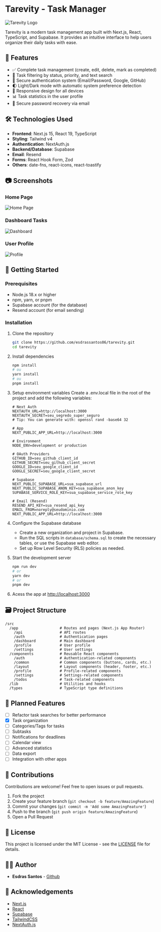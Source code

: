 # Tarevity - Task Manager

![Tarevity Logo](public/logo.png)

Tarevity is a modern task management app built with Next.js, React, TypeScript, and Supabase. It provides an intuitive interface to help users organize their daily tasks with ease.

## 🚀 Features

- ✅ Complete task management (create, edit, delete, mark as completed)
- 🔄 Task filtering by status, priority, and text search
- 🔐 Secure authentication system (Email/Password, Google, GitHub)
- 🌓 Light/Dark mode with automatic system preference detection
- 📱 Responsive design for all devices
- 📊 Task statistics in the user profile
- 🔑 Secure password recovery via email

## 🛠️ Technologies Used

- **Frontend**: Next.js 15, React 19, TypeScript
- **Styling**: Tailwind v4
- **Authentication**: NextAuth.js
- **Backend/Database**: Supabase
- **Email**: Resend
- **Forms**: React Hook Form, Zod
- **Others**: date-fns, react-icons, react-toastify

## 📷 Screenshots

### Home Page
![Home Page](public/screenshots/home.png)

### Dashboard Tasks
![Dashboard](public/screenshots/dashboard.png)

### User Profile
![Profile](public/screenshots/profile.png)

## 🚀 Getting Started

### Prerequisites

- Node.js 18.x or higher
- npm, yarn, or pnpm
- Supabase account (for the database)
- Resend account (for email sending)

### Installation

1. Clone the repository
   ```bash
   git clone https://github.com/esdrassantos06/tarevity.git
   cd tarevity
   ```

2. Install dependencies
   ```bash
   npm install
   # ou
   yarn install
   # ou
   pnpm install
   ```

3. Setup environment variables
   Create a .env.local file in the root of the project and add the following variables:

   ```env
   # Next Auth
   NEXTAUTH_URL=http://localhost:3000
   NEXTAUTH_SECRET=seu_segredo_super_seguro
   # Tip: You can generate with: openssl rand -base64 32

   # App
   NEXT_PUBLIC_APP_URL=http://localhost:3000

   # Environment
   NODE_ENV=development or production 

   # OAuth Providers
   GITHUB_ID=seu_github_client_id
   GITHUB_SECRET=seu_github_client_secret
   GOOGLE_ID=seu_google_client_id
   GOOGLE_SECRET=seu_google_client_secret

   # Supabase
   NEXT_PUBLIC_SUPABASE_URL=sua_supabase_url
   NEXT_PUBLIC_SUPABASE_ANON_KEY=sua_supabase_anon_key
   SUPABASE_SERVICE_ROLE_KEY=sua_supabase_service_role_key

   # Email (Resend)
   RESEND_API_KEY=sua_resend_api_key
   EMAIL_FROM=noreply@seudominio.com
   NEXT_PUBLIC_APP_URL=http://localhost:3000
   ```

4. Configure the Supabase database
   - Create a new organization and project in Supabase.
   - Run the SQL scripts in `database/schema.sql` to create the necessary tables, or use the Supabase web editor.
   - Set up Row Level Security (RLS) policies as needed.

5. Start the development server
   ```bash
   npm run dev
   # or
   yarn dev
   # or
   pnpm dev
   ```

6. Acess the app at [http://localhost:3000](http://localhost:3000)

## 🗃️ Project Structure

```
/src
  /app                   # Routes and pages (Next.js App Router)
    /api                 # API routes
    /auth                # Authentication pages
    /dashboard           # Main dashboard
    /profile             # User profile
    /settings            # User settings
  /components            # Reusable React components
    /auth                # Authentication-related components
    /common              # Common components (buttons, cards, etc.)
    /layout              # Layout components (header, footer, etc.)
    /profile             # Profile-related components
    /settings            # Settings-related components
    /todos               # Task-related components
  /lib                   # Utilities and hooks
  /types                 # TypeScript type definitions
```

## 📱 Planned Features

- [ ] Refactor task searches for better performance
- [x] Task organization
- [ ] Categories/Tags for tasks
- [ ] Subtasks
- [ ] Notifications for deadlines
- [ ] Calendar view
- [ ] Advanced statistics
- [ ] Data export
- [ ] Integration with other apps

## 🤝 Contributions

Contributions are welcome! Feel free to open issues or pull requests.

1. Fork the project
2. Create your feature branch (`git checkout -b feature/AmazingFeature`)
3. Commit your changes (`git commit -m 'Add some AmazingFeature'`)
4. Push to the branch (`git push origin feature/AmazingFeature`)
5. Open a Pull Request

## 📄 License

This project is licensed under the MIT License - see the [LICENSE](LICENSE) file for details.

## 👨‍💻 Author

- **Esdras Santos** - [Github](https://github.com/esdrassantos06)

## 🙏 Acknowledgements

- [Next.js](https://nextjs.org/)
- [React](https://reactjs.org/)
- [Supabase](https://supabase.io/)
- [TailwindCSS](https://tailwindcss.com/)
- [NextAuth.js](https://next-auth.js.org/)
